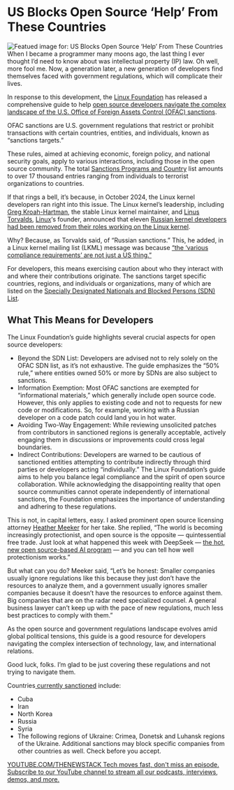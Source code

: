 # US Blocks Open Source ‘Help’ From These Countries
![Featued image for: US Blocks Open Source ‘Help’ From These Countries](https://cdn.thenewstack.io/media/2025/01/9bc965e3-sarah-kilian-xit3ljrvkvm-unsplash-1024x683.jpg)
When I became a programmer many moons ago, the last thing I ever thought I’d need to know about was intellectual property (IP) law. Oh well, more fool me. Now, a generation later, a new generation of developers find themselves faced with government regulations, which will complicate their lives.

In response to this development, the [Linux Foundation](https://training.linuxfoundation.org/training/course-catalog/?utm_content=inline+mention) has released a comprehensive guide to help [open source developers navigate the complex landscape of the U.S. Office of Foreign Assets Control (OFAC) sanctions](https://www.linuxfoundation.org/blog/navigating-global-regulations-and-open-source-us-ofac-sanctions).

OFAC sanctions are U.S. government regulations that restrict or prohibit transactions with certain countries, entities, and individuals, known as “sanctions targets.”

These rules, aimed at achieving economic, foreign policy, and national security goals, apply to various interactions, including those in the open source community. The total [Sanctions Programs and Country](https://ofac.treasury.gov/sanctions-programs-and-country-information) list amounts to over 17 thousand entries ranging from individuals to terrorist organizations to countries.

If that rings a bell, it’s because, in October 2024, the Linux kernel developers ran right into this issue. The Linux kernel’s leadership, including [Greg Kroah-Hartman](https://thenewstack.io/greg-kroah-hartman-lessons-for-developers-from-20-years-of-linux-kernel-work/), the stable Linux kernel maintainer, and [Linus Torvalds](https://thenewstack.io/linus-torvalds-on-security-ai-open-source-and-trust/), [Linux](https://thenewstack.io/learning-linux-start-here/)‘s founder, announced that eleven [Russian kernel developers had been removed from their roles working on the Linux kernel](https://www.zdnet.com/article/why-remove-russian-maintainers-of-linux-kernel-heres-what-torvalds-says/).

Why? Because, as Torvalds said, of “Russian sanctions.” This, he added, in a Linux kernel mailing list (LKML) message was because [“the ‘various compliance requirements’ are not just a US thing.” ](https://lore.kernel.org/all/CAHk-=whNGNVnYHHSXUAsWds_MoZ-iEgRMQMxZZ0z-jY4uHT+Gg@mail.gmail.com/)

For developers, this means exercising caution about who they interact with and where their contributions originate. The sanctions target specific countries, regions, and individuals or organizations, many of which are listed on the [Specially Designated Nationals and Blocked Persons (SDN) List](https://ofac.treasury.gov/faqs/topic/1631).

## What This Means for Developers
The Linux Foundation’s guide highlights several crucial aspects for open source developers:

- Beyond the SDN List: Developers are advised not to rely solely on the OFAC SDN list, as it’s not exhaustive. The guide emphasizes the “50% rule,” where entities owned 50% or more by SDNs are also subject to sanctions.
- Information Exemption: Most OFAC sanctions are exempted for “informational materials,” which generally include open source code. However, this only applies to existing code and not to requests for new code or modifications. So, for example, working with a Russian developer on a code patch could land you in hot water.
- Avoiding Two-Way Engagement: While reviewing unsolicited patches from contributors in sanctioned regions is generally acceptable, actively engaging them in discussions or improvements could cross legal boundaries.
- Indirect Contributions: Developers are warned to be cautious of sanctioned entities attempting to contribute indirectly through third parties or developers acting “individually.”
The Linux Foundation’s guide aims to help you balance legal compliance and the spirit of open source collaboration. While acknowledging the disappointing reality that open source communities cannot operate independently of international sanctions, the Foundation emphasizes the importance of understanding and adhering to these regulations.

This is not, in capital letters, easy. I asked prominent open source licensing attorney [Heather Meeker](https://www.linkedin.com/in/heathermeeker) for her take. She replied, “The world is becoming increasingly protectionist, and open source is the opposite — quintessential free trade. Just look at what happened this week with DeepSeek — [the hot, new open source-based AI program](https://thenewstack.io/icymi-deepseek-is-an-open-source-success-story/) — and you can tell how well protectionism works.”

But what can you do? Meeker said, “Let’s be honest: Smaller companies usually ignore regulations like this because they just don’t have the resources to analyze them, and a government usually ignores smaller companies because it doesn’t have the resources to enforce against them. Big companies that are on the radar need specialized counsel. A general business lawyer can’t keep up with the pace of new regulations, much less best practices to comply with them.”

As the open source and government regulations landscape evolves amid global political tensions, this guide is a good resource for developers navigating the complex intersection of technology, law, and international relations.

Good luck, folks. I’m glad to be just covering these regulations and not trying to navigate them.

Countries[ currently sanctioned](https://orpa.princeton.edu/export-controls/sanctioned-countries) include:

- Cuba
- Iran
- North Korea
- Russia
- Syria
- The following regions of Ukraine: Crimea, Donetsk and Luhansk regions of the Ukraine.
Additional sanctions may block specific companies from other countries as well. Check before you accept.

[
YOUTUBE.COM/THENEWSTACK
Tech moves fast, don't miss an episode. Subscribe to our YouTube
channel to stream all our podcasts, interviews, demos, and more.
](https://youtube.com/thenewstack?sub_confirmation=1)